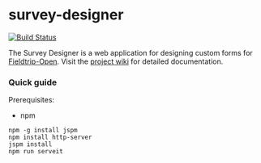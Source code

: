 # survey-designer

[![Build Status](https://api.travis-ci.org/edina/survey-designer.png?branch=master)](https://travis-ci.org/edina/survey-designer)

The Survey Designer is a web application for designing custom forms for [Fieldtrip-Open](https://github.com/edina/fieldtrip-open).  Visit the [project wiki](https://github.com/edina/survey-designer/wiki/) for detailed documentation. 

### Quick guide

Prerequisites:
- npm

```
npm -g install jspm
npm install http-server
jspm install
npm run serveit
```
